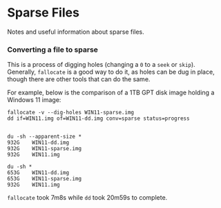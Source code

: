 # Sparse Files

Notes and useful information about sparse files.

### Converting a file to sparse

This is a process of digging holes (changing a `0` to a `seek` or `skip`).
Generally, `fallocate` is a good way to do it, as holes can be dug in place, though there are other tools that can do the same.

For example, below is the comparison of a 1TB GPT disk image holding a Windows 11 image:

```shell
fallocate -v --dig-holes WIN11-sparse.img
dd if=WIN11.img of=WIN11-dd.img conv=sparse status=progress


du -sh --apparent-size *
932G    WIN11-dd.img
932G    WIN11-sparse.img
932G    WIN11.img

du -sh *
653G    WIN11-dd.img
653G    WIN11-sparse.img
932G    WIN11.img
```

`fallocate` took 7m8s while `dd` took 20m59s to complete.
